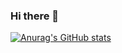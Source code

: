### Hi there 👋
[![Anurag's GitHub stats](https://github-readme-stats.vercel.app/api?username=sawamotokai)](https://github.com/anuraghazra/github-readme-stats)
<!--
**sawamotokai/sawamotokai** is a ✨ _special_ ✨ repository because its `README.md` (this file) appears on your GitHub profile.

Here are some ideas to get you started:

- 🔭 I’m currently working on ...
- 🌱 I’m currently learning ...
- 👯 I’m looking to collaborate on ...
- 🤔 I’m looking for help with ...
- 💬 Ask me about ...
- 📫 How to reach me: ...
- 😄 Pronouns: ...
- ⚡ Fun fact: ...
-->
